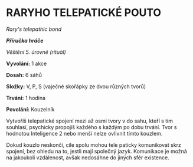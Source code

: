 # RARYHO TELEPATICKÉ POUTO

*Rary's telepathic bond*

***Příručka hráče***

*Věštění 5. úrovně* *(rituál)*

**Vyvolání:** 1 akce

**Dosah:** 6 sáhů

**Složky:** V, P, S (vaječné skořápky ze dvou různých tvorů)

**Trvání:** 1 hodina

**Povolání:** Kouzelník

Vytvoříš telepatické spojení mezi až osmi tvory v do sahu, kteří s tím souhlasí, psychicky propojíš každého s každým po dobu trvání. Tvor s hodnotou Inteligence 2 nebo menší nelze ovlivnit tímto kouzlem. 

Dokud kouzlo neskončí, cíle spolu mohou tele paticky komunikovat skrz spojení, bez ohledu na to, jestli mají společný jazyk. Komunikace je možná na jakoukoli vzdálenost, avšak nedosáhne do jiných sfér existence.
